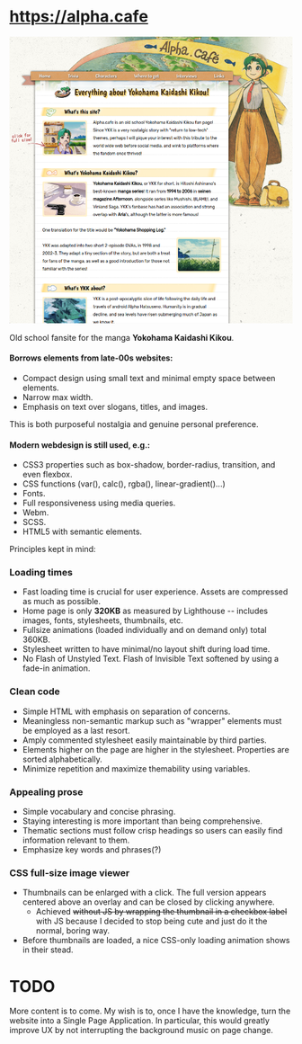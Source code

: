 # https://alpha.cafe

![Latest screenshot.](./img/screenshot.png)

Old school fansite for the manga **Yokohama Kaidashi Kikou**. 

#### Borrows elements from late-00s websites:

- Compact design using small text and minimal empty space between elements.
- Narrow max width.
- Emphasis on text over slogans, titles, and images.

This is both purposeful nostalgia and genuine personal preference. 

#### Modern webdesign is still used, e.g.:

- CSS3 properties such as box-shadow, border-radius, transition, and even flexbox.
- CSS functions (var(), calc(), rgba(), linear-gradient()...)
- Fonts.
- Full responsiveness using media queries.
- Webm.
- SCSS.
- HTML5 with semantic elements.

Principles kept in mind:

### Loading times
- Fast loading time is crucial for user experience. Assets are compressed as much as possible.
- Home page is only **320KB** as measured by Lighthouse -- includes images, fonts, stylesheets, thumbnails, etc. 
- Fullsize animations (loaded individually and on demand only) total 360KB. 
- Stylesheet written to have minimal/no layout shift during load time.
- No Flash of Unstyled Text. Flash of Invisible Text softened by using a fade-in animation.

### Clean code
- Simple HTML with emphasis on separation of concerns.
- Meaningless non-semantic markup such as "wrapper" elements must be employed as a last resort.
- Amply commented stylesheet easily maintainable by third parties.
- Elements higher on the page are higher in the stylesheet. Properties are sorted alphabetically. 
- Minimize repetition and maximize themability using variables.

### Appealing prose
- Simple vocabulary and concise phrasing.
- Staying interesting is more important than being comprehensive. 
- Thematic sections must follow crisp headings so users can easily find information relevant to them. 
- Emphasize key words and phrases(?)

### CSS full-size image viewer
- Thumbnails can be enlarged with a click. The full version appears centered above an overlay and can be closed by clicking anywhere.
  - Achieved ~~without JS by wrapping the thumbnail in a checkbox label~~ with JS because I decided to stop being cute and just do it the normal, boring way.
- Before thumbnails are loaded, a nice CSS-only loading animation shows in their stead.

# TODO
More content is to come. My wish is to, once I have the knowledge, turn the website into a Single Page Application. In particular, this would greatly improve UX by not interrupting the background music on page change.
